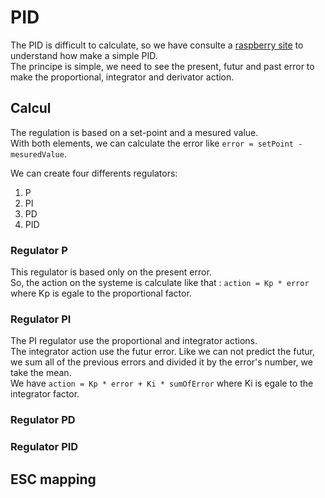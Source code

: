 # PID
The PID is difficult to calculate, so we have consulte a [raspberry site](https://projects.raspberrypi.org/en/projects/robotPID/5) to understand how make a simple PID. </br>
The principe is simple, we need to see the present, futur and past error to make the proportional, integrator and derivator action.

## Calcul
The regulation is based on a set-point and a mesured value. </br>
With both elements, we can calculate the error like `error = setPoint - mesuredValue`. </br>

We can create four differents regulators:
1) P
2) PI
3) PD
4) PID

### Regulator P
This regulator is based only on the present error. </br> So, the action on the systeme is calculate like that : `action = Kp * error` where Kp is egale to the proportional factor.

### Regulator PI
The PI regulator use the proportional and integrator actions. </br> The integrator action use the futur error. Like we can not predict the futur, we sum all of the previous errors and divided it by the error's number, we take the mean. </br>
We have `action = Kp * error + Ki * sumOfError` where Ki is egale to the integrator factor.

### Regulator PD


### Regulator PID


## ESC mapping